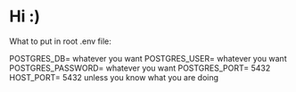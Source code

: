 # Hi :)


What to put in root .env file:

POSTGRES_DB= whatever you want
POSTGRES_USER= whatever you want
POSTGRES_PASSWORD= whatever you want
POSTGRES_PORT= 5432
HOST_PORT= 5432 unless you know what you are doing